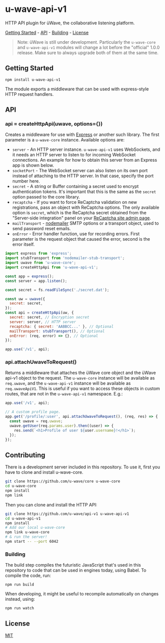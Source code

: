 # u-wave-api-v1

HTTP API plugin for üWave, the collaborative listening platform.

[Getting Started](#getting-started) - [API](#api) - [Building](#contributing) -
[License](#license)

> Note: üWave is still under development. Particularly the `u-wave-core` and
> `u-wave-api-v1` modules will change a lot before the "official" 1.0.0 release.
> Make sure to always upgrade both of them at the same time.

## Getting Started

```
npm install u-wave-api-v1
```

The module exports a middleware that can be used with express-style HTTP request
handlers.

## API

### api = createHttpApi(uwave, options={})

Creates a middleware for use with [Express][] or another such library. The first
parameter is a `u-wave-core` instance. Available options are:

 - `server` - An HTTP server instance. `u-wave-api-v1` uses WebSockets, and it
   needs an HTTP server to listen to for incoming WebSocket connections. An
   example for how to obtain this server from an Express app is shown below.
 - `socketPort` - The WebSocket server can also listen on its own port instead
   of attaching to the HTTP server. In that case, specify the port number here.
 - `secret` - A string or Buffer containing a secret used to encrypt
   authentication tokens. It's important that this is the same as the `secret`
   option passed to the core library.
 - `recaptcha` - If you want to force ReCaptcha validation on new registrations,
   pass an object with ReCaptcha options. The only available option is `secret`,
   which is the ReCaptcha secret obtained from the "Server-side integration"
   panel on your [ReCaptcha site admin page][recaptcha].
 - `mailTransport` - [nodemailer](https://nodemailer.com) SMTP options or a transport object,
   used to send password reset emails.
 - `onError` - Error handler function, use for recording errors. First parameter
   is the request object that caused the error, second is the error itself.

```js
import express from 'express';
import stubTransport from 'nodemailer-stub-transport';
import uwave from 'u-wave-core';
import createHttpApi from 'u-wave-api-v1';

const app = express();
const server = app.listen();

const secret = fs.readFileSync('./secret.dat');

const uw = uwave({
  secret: secret,
});
const api = createHttpApi(uw, {
  secret: secret, // Encryption secret
  server: server, // HTTP server
  recaptcha: { secret: 'AABBCC...' }, // Optional
  mailTransport: stubTransport(), // Optional
  onError: (req, error) => {}, // Optional
});

app.use('/v1', api);
```

### api.attachUwaveToRequest()

Returns a middleware that attaches the üWave core object and the üWave api-v1
object to the request. The `u-wave-core` instance will be available as
`req.uwave`, and the `u-wave-api-v1` instance will be available as
`req.uwaveApiV1`. This is useful if you want to access these objects in custom
routes, that are not in the `u-wave-api-v1` namespace. E.g.:

```js
app.use('/v1', api);

// A custom profile page.
app.get('/profile/:user', api.attachUwaveToRequest(), (req, res) => {
  const uwave = req.uwave;
  uwave.getUser(req.params.user).then((user) => {
    res.send(`<h1>Profile of user ${user.username}!</h1>`);
  });
});
```

## Contributing

There is a development server included in this repository. To use it, first you have to clone and install u-wave-core.

```bash
git clone https://github.com/u-wave/core u-wave-core
cd u-wave-core
npm install
npm link
```

Then you can clone and install the HTTP API:

```bash
git clone https://github.com/u-wave/api-v1 u-wave-api-v1
cd u-wave-api-v1
npm install
# Add our local u-wave-core
npm link u-wave-core
# & run the server!
npm start -- --port 6042
```

### Building

The build step compiles the futuristic JavaScript that's used in this repository
to code that can be used in engines today, using Babel. To compile the code,
run:

```
npm run build
```

When developing, it might be useful to recompile automatically on changes
instead, using:

```
npm run watch
```

## License

[MIT][]

[recaptcha]: https://www.google.com/recaptcha/admin#list
[Express]: https://expressjs.com

[MIT]: ./LICENSE
